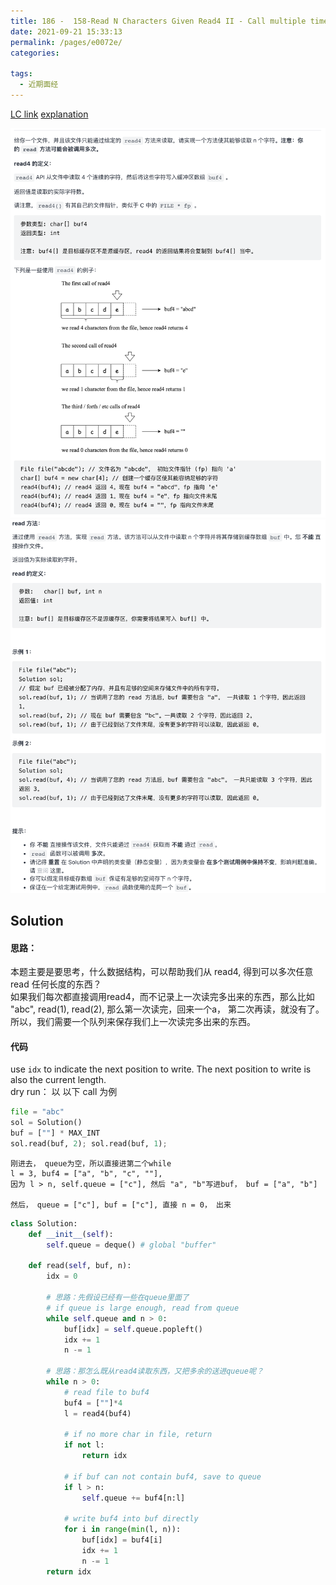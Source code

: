```yaml
---
title: 186 -  158-Read N Characters Given Read4 II - Call multiple times
date: 2021-09-21 15:33:13
permalink: /pages/e0072e/
categories:
  
tags:
  - 近期面经
---
```

[LC link](https://leetcode.com/problems/read-n-characters-given-read4-ii-call-multiple-times/)
  [explanation](https://leetcode.com/problems/read-n-characters-given-read4-ii-call-multiple-times/discuss/193873/Most-elegant-and-simple-solution-in-Python)

![](https://raw.githubusercontent.com/emmableu/image/master/158-0.png)
![](https://raw.githubusercontent.com/emmableu/image/master/158-1.png)

## Solution
#### 思路：  
本题主要是要思考，什么数据结构，可以帮助我们从 read4, 得到可以多次任意 read 任何长度的东西？  
如果我们每次都直接调用read4，而不记录上一次读完多出来的东西，那么比如 "abc", read(1), read(2), 那么第一次读完，回来一个a， 第二次再读，就没有了。  
所以，我们需要一个队列来保存我们上一次读完多出来的东西。

#### 代码
use `idx` to indicate the next position to write. The next position to write is also the current length.    
dry run： 以 以下 call 为例
```python
file = "abc"
sol = Solution()
buf = [""] * MAX_INT
sol.read(buf, 2); sol.read(buf, 1); 
```
```
刚进去， queue为空，所以直接进第二个while
l = 3, buf4 = ["a", "b", "c", ""],
因为 l > n, self.queue = ["c"], 然后 "a", "b"写进buf， buf = ["a", "b"]

然后， queue = ["c"], buf = ["c"], 直接 n = 0， 出来
```

```python
class Solution:
    def __init__(self):
        self.queue = deque() # global "buffer"

    def read(self, buf, n):
        idx = 0

        # 思路：先假设已经有一些在queue里面了
        # if queue is large enough, read from queue
        while self.queue and n > 0:
            buf[idx] = self.queue.popleft()
            idx += 1
            n -= 1

        # 思路：那怎么既从read4读取东西，又把多余的送进queue呢？
        while n > 0:
            # read file to buf4
            buf4 = [""]*4
            l = read4(buf4)

            # if no more char in file, return
            if not l:
                return idx

            # if buf can not contain buf4, save to queue
            if l > n:
                self.queue += buf4[n:l]

            # write buf4 into buf directly
            for i in range(min(l, n)):
                buf[idx] = buf4[i]
                idx += 1
                n -= 1
        return idx
```
